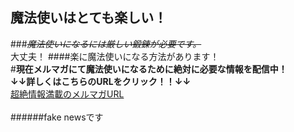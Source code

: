 ## 魔法使いはとても楽しい！<br>
###~~*魔法使いになるには厳しい鍛錬が必要です。*~~<br>大丈夫！
####楽に魔法使いになる方法があります！
<br>
#**現在メルマガにて魔法使いになるために絶対に必要な情報を配信中！<br>↓↓詳しくはこちらのURLをクリック！！↓↓**
<br>
[超絶情報満載のメルマガURL](https://16-2505-073-5.github.io/enPiT2018)
<br>
<br>
######fake newsです
